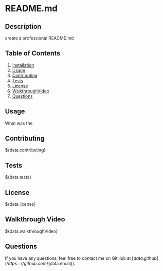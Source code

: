 # README.md
 
## Description
create a professional README.md

## Table of Contents
1. [Installation](#installation) 
2. [Usage](#usage)
3. [Contributing](#contributing)
4. [Tests](#tests)
5. [License](#license)
6. [WalkthroughVideo](#walkthroughvideo)
7. [Questions](#questions)


## Usage
What was the 

## Contributing
${data.contributing}

## Tests
${data.tests}

## License
${data.license}

## Walkthrough Video
${data.walkthroughVideo}

## Questions
If you have any questions, feel free to contact me on GitHub at [${data.github}](https://github.com/${data.email}).